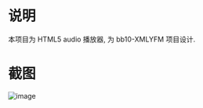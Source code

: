 # 说明
本项目为 HTML5 audio 播放器, 为 bb10-XMLYFM 项目设计. 

# 截图
![image](https://raw.githubusercontent.com/ekoooo/bb10-audioPlayer/master/img/jietu.png)
